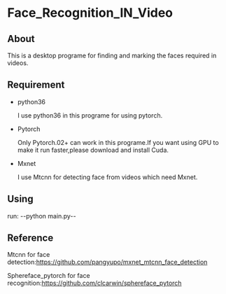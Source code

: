# Face_Recognition_IN_Video

## About
This is a desktop programe for finding and marking the faces required in videos.
## Requirement
- python36

  I use python36 in this programe for using pytorch.
- Pytorch 

  Only Pytorch.02+ can work in this programe.If you want using GPU to make it run faster,please download and install Cuda.
- Mxnet
  
  I use Mtcnn for detecting face from videos which need Mxnet.
## Using

run:
  --python main.py--
  
## Reference

Mtcnn for face detection:https://github.com/pangyupo/mxnet_mtcnn_face_detection

Sphereface_pytorch for face recognition:https://github.com/clcarwin/sphereface_pytorch
